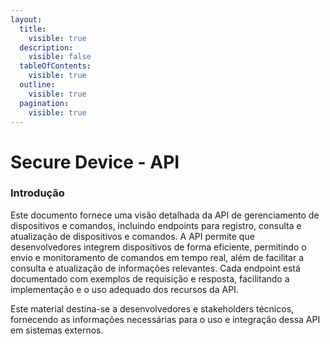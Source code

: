 ```yaml
---
layout:
  title:
    visible: true
  description:
    visible: false
  tableOfContents:
    visible: true
  outline:
    visible: true
  pagination:
    visible: true
---
```


# Secure Device - API

### Introdução

Este documento fornece uma visão detalhada da API de gerenciamento de dispositivos e comandos, incluindo endpoints para registro, consulta e atualização de dispositivos e comandos. A API permite que desenvolvedores integrem dispositivos de forma eficiente, permitindo o envio e monitoramento de comandos em tempo real, além de facilitar a consulta e atualização de informações relevantes. Cada endpoint está documentado com exemplos de requisição e resposta, facilitando a implementação e o uso adequado dos recursos da API.

Este material destina-se a desenvolvedores e stakeholders técnicos, fornecendo as informações necessárias para o uso e integração dessa API em sistemas externos.
